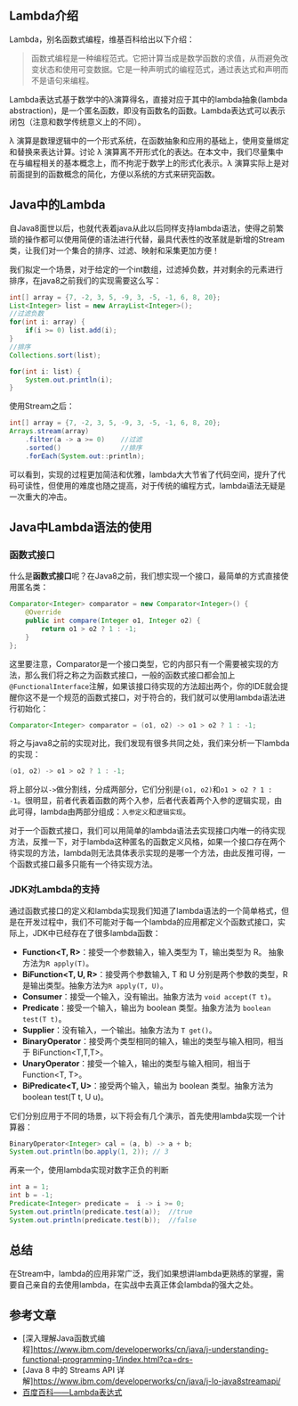 ## Lambda介绍
Lambda，别名函数式编程，维基百科给出以下介绍：
 > 函数式编程是一种编程范式。它把计算当成是数学函数的求值，从而避免改变状态和使用可变数据。它是一种声明式的编程范式，通过表达式和声明而不是语句来编程。

Lambda表达式基于数学中的λ演算得名，直接对应于其中的lambda抽象(lambda abstraction)，是一个匿名函数，即没有函数名的函数。Lambda表达式可以表示闭包（注意和数学传统意义上的不同）。

λ 演算是数理逻辑中的一个形式系统，在函数抽象和应用的基础上，使用变量绑定和替换来表达计算。讨论 λ 演算离不开形式化的表达。在本文中，我们尽量集中在与编程相关的基本概念上，而不拘泥于数学上的形式化表示。λ 演算实际上是对前面提到的函数概念的简化，方便以系统的方式来研究函数。

## Java中的Lambda
自Java8面世以后，也就代表着java从此以后同样支持lambda语法，使得之前繁琐的操作都可以使用简便的语法进行代替，最具代表性的改革就是新增的Stream类，让我们对一个集合的排序、过滤、映射和采集更加方便！

我们拟定一个场景，对于给定的一个int数组，过滤掉负数，并对剩余的元素进行排序，在java8之前我们的实现需要这么写：
```java
int[] array = {7, -2, 3, 5, -9, 3, -5, -1, 6, 8, 20};
List<Integer> list = new ArrayList<Integer>();
//过滤负数
for(int i: array) {
    if(i >= 0) list.add(i);
}
//排序
Collections.sort(list);

for(int i: list) {
    System.out.println(i);
}
```

使用Stream之后：
```java
int[] array = {7, -2, 3, 5, -9, 3, -5, -1, 6, 8, 20};
Arrays.stream(array)
    .filter(a -> a >= 0)    //过滤
    .sorted()               //排序
    .forEach(System.out::println);
```
可以看到，实现的过程更加简洁和优雅，lambda大大节省了代码空间，提升了代码可读性，但使用的难度也随之提高，对于传统的编程方式，lambda语法无疑是一次重大的冲击。

## Java中Lambda语法的使用
### 函数式接口
什么是**函数式接口**呢？在Java8之前，我们想实现一个接口，最简单的方式直接使用匿名类：
```java
Comparator<Integer> comparator = new Comparator<Integer>() {
    @Override
    public int compare(Integer o1, Integer o2) {
        return o1 > o2 ? 1 : -1;
    }
};
```
这里要注意，Comparator是一个接口类型，它的内部只有一个需要被实现的方法，那么我们将之称之为函数式接口，一般的函数式接口都会加上``@FunctionalInterface``注解，如果该接口待实现的方法超出两个，你的IDE就会提醒你这不是一个规范的函数式接口，对于符合的，我们就可以使用lambda语法进行初始化：
```java
Comparator<Integer> comparator = (o1, o2) -> o1 > o2 ? 1 : -1;
```
将之与java8之前的实现对比，我们发现有很多共同之处，我们来分析一下lambda的实现：
```java
(o1, o2) -> o1 > o2 ? 1 : -1;
```
将上部分以``->``做分割线，分成两部分，它们分别是``(o1, o2)``和``o1 > o2 ? 1 : -1``。很明显，前者代表着函数的两个入参，后者代表着两个入参的逻辑实现，由此可得，lambda由两部分组成：``入参定义``和``逻辑实现``。

对于一个函数式接口，我们可以用简单的lambda语法去实现接口内唯一的待实现方法，反推一下，对于lambda这种匿名的函数定义风格，如果一个接口存在两个待实现的方法，lambda则无法具体表示实现的是哪一个方法，由此反推可得，一个函数式接口最多只能有一个待实现方法。
### JDK对Lambda的支持
通过函数式接口的定义和lambda实现我们知道了lambda语法的一个简单格式，但是在开发过程中，我们不可能对于每一个lambda的应用都定义个函数式接口，实际上，JDK中已经存在了很多lambda函数：
 - **Function<T, R>**：接受一个参数输入，输入类型为 T，输出类型为 R。 抽象方法为``R apply(T)``。
 - **BiFunction<T, U, R>**：接受两个参数输入, T 和 U 分别是两个参数的类型，R 是输出类型。抽象方法为``R apply(T, U)``。
 - **Consumer<T>**：接受一个输入，没有输出。抽象方法为 ``void accept(T t)``。
 - **Predicate<T>**：接受一个输入，输出为 boolean 类型。抽象方法为 ``boolean test(T t)``。
 - **Supplier<T>**：没有输入，一个输出。抽象方法为 ``T get()``。
 - **BinaryOperator<T>**：接受两个类型相同的输入，输出的类型与输入相同，相当于 BiFunction<T,T,T>。
 - **UnaryOperator<T>**：接受一个输入，输出的类型与输入相同，相当于 Function<T, T>。
 - **BiPredicate<T, U>**：接受两个输入，输出为 boolean 类型。抽象方法为 boolean test(T t, U u)。

它们分别应用于不同的场景，以下将会有几个演示，首先使用lambda实现一个计算器：
```java
BinaryOperator<Integer> cal = (a, b) -> a + b;
System.out.println(bo.apply(1, 2)); // 3
```
再来一个，使用lambda实现对数字正负的判断
```java
int a = 1;
int b = -1;
Predicate<Integer> predicate =  i -> i >= 0;
System.out.println(predicate.test(a));  //true
System.out.println(predicate.test(b));  //false
```
## 总结
在Stream中，lambda的应用非常广泛，我们如果想讲lambda更熟练的掌握，需要自己亲自的去使用lambda，在实战中去真正体会lambda的强大之处。
## 参考文章
 - [深入理解Java函数式编程]https://www.ibm.com/developerworks/cn/java/j-understanding-functional-programming-1/index.html?ca=drs-
 - [Java 8 中的 Streams API 详解]https://www.ibm.com/developerworks/cn/java/j-lo-java8streamapi/
 - [百度百科——Lambda表达式](https://baike.baidu.com/item/Lambda%E8%A1%A8%E8%BE%BE%E5%BC%8F)

